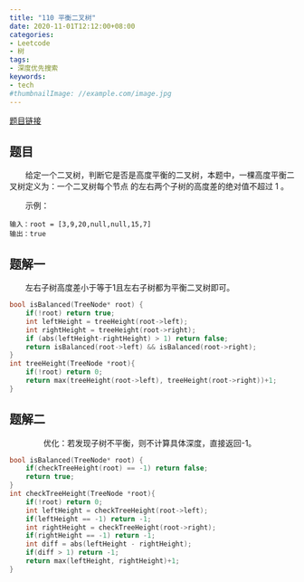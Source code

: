 ```yaml
---
title: "110 平衡二叉树"
date: 2020-11-01T12:12:00+08:00
categories:
- Leetcode
- 树
tags:
- 深度优先搜索
keywords:
- tech
#thumbnailImage: //example.com/image.jpg
---
```

[题目链接](https://leetcode-cn.com/problems/balanced-binary-tree/)
<!--more-->
## 题目
　　给定一个二叉树，判断它是否是高度平衡的二叉树，本题中，一棵高度平衡二叉树定义为：一个二叉树每个节点 的左右两个子树的高度差的绝对值不超过 1 。

　　示例：
```
输入：root = [3,9,20,null,null,15,7]
输出：true
```

## 题解一

　　左右子树高度差小于等于1且左右子树都为平衡二叉树即可。

```cpp
bool isBalanced(TreeNode* root) {
    if(!root) return true;
    int leftHeight = treeHeight(root->left);
    int rightHeight = treeHeight(root->right);
    if (abs(leftHeight-rightHeight) > 1) return false;
    return isBalanced(root->left) && isBalanced(root->right);
}
int treeHeight(TreeNode *root){
    if(!root) return 0;
    return max(treeHeight(root->left), treeHeight(root->right))+1;
}
```

## 题解二
　　
　　优化：若发现子树不平衡，则不计算具体深度，直接返回-1。

```cpp
bool isBalanced(TreeNode* root) {
    if(checkTreeHeight(root) == -1) return false;
    return true;
}
int checkTreeHeight(TreeNode *root){
    if(!root) return 0;
    int leftHeight = checkTreeHeight(root->left);
    if(leftHeight == -1) return -1;
    int rightHeight = checkTreeHeight(root->right);
    if(rightHeight == -1) return -1;
    int diff = abs(leftHeight - rightHeight);
    if(diff > 1) return -1;
    return max(leftHeight, rightHeight)+1;
}
```
